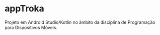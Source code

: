 # appTroka
Projeto em Android Studio/Kotlin no âmbito da disciplina de Programação para Dispositivos Móveis.
